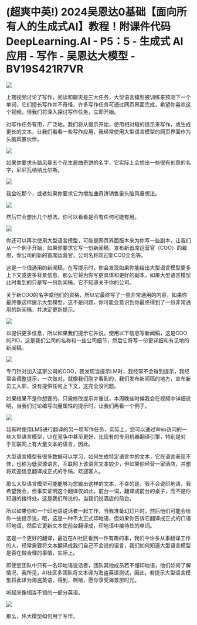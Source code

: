 # (超爽中英!) 2024吴恩达0基础【面向所有人的生成式AI】教程！附课件代码 DeepLearning.AI - P5：5 - 生成式 AI 应用 - 写作 - 吴恩达大模型 - BV19S421R7VR

![](img/53dbff065b5d6f7acae15f51eb5f0eaf_0.png)

上期视频讨论了写作，阅读和聊天是三大任务，大型语言模型被训练来预测下一个单词，它们擅长写作并不奇怪，许多写作任务可通过网页界面完成，希望你喜欢这个视频，但我们将深入探讨写作任务，立即开始。

对写作任务有用，广泛地，我们将从提示开始，使用相对短的提示来写作，或生成更长的文本，让我们看看一些写作应用，我经常使用大型语言模型的网页界面作为头脑风暴伙伴。



![](img/53dbff065b5d6f7acae15f51eb5f0eaf_2.png)

如果你要求头脑风暴五个花生酱曲奇饼的名字，它实际上会想出一些很有创意的名字，尼尼瓦纳纳比尔斯。

![](img/53dbff065b5d6f7acae15f51eb5f0eaf_4.png)

我会吃那个，或者如果你要求它为增加曲奇饼销售量头脑风暴想法。

![](img/53dbff065b5d6f7acae15f51eb5f0eaf_6.png)

然后它会想出几个想法，你可以看看是否有任何可能有用。

![](img/53dbff065b5d6f7acae15f51eb5f0eaf_8.png)

你还可以再次使用大型语言模型，可能是网页界面版本来为你写一些副本，让我们从一个例子开始，如果你要求它写一份新闻稿，宣布新首席运营官（COO）的雇用，你公司的新的首席运营官，公司名称欢迎新COO全名等。

这是一个很通用的新闻稿，在写提示时，你会发现如果你能给出大型语言模型更多上下文或更多背景信息，那么它将为你写更具体和更好的副本，如果大型语言模型此时看到的只是写一份新闻稿，它不知道关于你的公司。

关于新COO的名字或他们的资格，所以它最终写了一些非常通用的内容，如果你最终像这样提示大型模型，这不是问题，你可能会意识到你最终得到了一份非常通用的新闻稿，并决定更新提示。



![](img/53dbff065b5d6f7acae15f51eb5f0eaf_10.png)

以提供更多信息，所以如果我们提示它并说，使用以下信息写新闻稿，这是COO的PIO，这是我们公司的名称和一些公司细节，然后它将写一份更详细和有见地的新闻稿。



![](img/53dbff065b5d6f7acae15f51eb5f0eaf_12.png)

专门针对加入这家公司的COO，我发现当提示LM时，我经常不会得到提示，我经常会调整提示，一次做对，就像我们刚才看到的，我们发布新闻稿的地方，宣布新员工入职，没有提供任何上下文，这完全没问题。

如果结果不是你想要的，只需修改提示并重试，本周晚些时候我会在视频中详细说明，当我们讨论编写向量属性的提示时，让我们再看一个例子。



![](img/53dbff065b5d6f7acae15f51eb5f0eaf_14.png)

我有时使用LMS进行翻译的另一项写作任务，实际上，您可以通过Web访问的一些大型语言模型，UI在竞争中甚至更好，比现有的专用机器翻译引擎，特别是对于互联网上有大量文本的语言，因此。

大型语言模型有很多数据可以学习，如何生成特定语言中的文本，它在语言表现不佳，也称为低资源语言，互联网上该语言文本较少，但如果你经营一家酒店，并想将欢迎信息翻译成正式的手稿，欢迎客人。

那么大型语言模型可能能够为您输出这样的文本，不幸的是，我不会说印地语，我希望我会，但事实证明这个翻译仅如此，前台一词，翻译成前台的桌子，而不是你知道的接待处，这是我们所说的，当我们说酒店的前台。

所以如果你和一个印地语说话者一起工作，当我准备幻灯片时，然后他们可能会给你一些提示说，哦，这是一种不太正式印地语，但如果你告诉它翻译成正式的口语印地语，然后它更新文本使前台翻译成，印地语中接待处的单词。

这是一个更好的翻译，最近在AI社区看到一件有趣的事，我们中许多从事翻译工作的人，经常需要将文本翻译成我们自己不会说的语言，我们如何知道大型语言模型是否在做合理的事情，实际上。

即使您团队中只有一名印地语说话者，团队其他成员若不懂印地语，他们如何了解情况，我所见，AI社区多团队将文本译为海盗英语测试，因此，若提示大型语言模型将此译为海盗英语，得到，啊哈，愿你享受海景房时光。

听起来像相当不错的一部分英语。

![](img/53dbff065b5d6f7acae15f51eb5f0eaf_16.png)

那么，伟大模型如何用于写作。